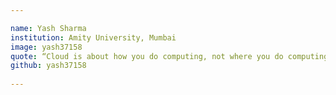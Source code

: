 ```yaml
---		

name: Yash Sharma		
institution: Amity University, Mumbai		
image: yash37158		
quote: “Cloud is about how you do computing, not where you do computing.” 		
github: yash37158
   
---		
```

